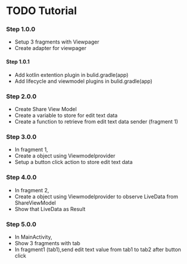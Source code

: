 # TODO Tutorial


### Step 1.0.0
- Setup 3 fragments with Viewpager
- Create adapter for viewpager

#### Step 1.0.1
- Add kotlin extention plugin in bulid.gradle(app)
- Add lifecycle and viewmodel plugins in bulid.gradle(app) 

### Step 2.0.0
- Create Share View Model
- Create a variable to store for edit text data
- Create a function to retrieve from edit text data sender (fragment 1)

### Step 3.0.0
- In fragment 1,
- Create a object using Viewmodelprovider
- Setup a button click action to store edit text data

### Step 4.0.0
- In fragment 2,
- Create a object using Viewmodelprovider to observe LiveData from ShareViewModel
- Show that LiveData as Result

### Step 5.0.0
- In MainActivity,
- Show 3 fragments with tab
- In fragment1 (tab1),send edit text value from tab1 to tab2 after button click


